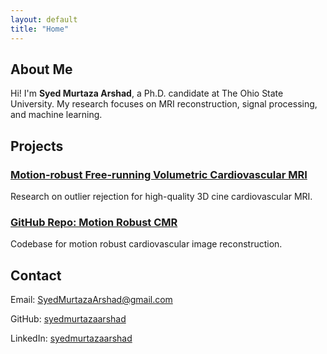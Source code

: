 ```yaml
---
layout: default
title: "Home"
---
```


<section class="bio">
    <h2>About Me</h2>
    <p>Hi! I'm <strong>Syed Murtaza Arshad</strong>, a Ph.D. candidate at The Ohio State University. My research focuses on MRI reconstruction, signal processing, and machine learning.</p>
</section>

<section class="projects">
    <h2>Projects</h2>
    <div class="project-grid">
        <div class="project">
            <a href="https://arxiv.org/abs/2412.04639" target="_blank">
                <h3>Motion-robust Free-running Volumetric Cardiovascular MRI</h3>
            </a>
            <p>Research on outlier rejection for high-quality 3D cine cardiovascular MRI.</p>
        </div>
        <div class="project">
            <a href="https://github.com/OSU-MR/motion-robust-CMR" target="_blank">
                <h3>GitHub Repo: Motion Robust CMR</h3>
            </a>
            <p>Codebase for motion robust cardiovascular image reconstruction.</p>
        </div>
    </div>
</section>

<section class="contact">
    <h2>Contact</h2>
    <p>Email: <a href="mailto:SyedMurtazaArshad@gmail.com">SyedMurtazaArshad@gmail.com</a></p>
    <p>GitHub: <a href="https://github.com/syedmurtazaarshad" target="_blank">syedmurtazaarshad</a></p>
    <p>LinkedIn: <a href="https://linkedin.com/in/syedmurtazaarshad" target="_blank">syedmurtazaarshad</a></p>
</section>
